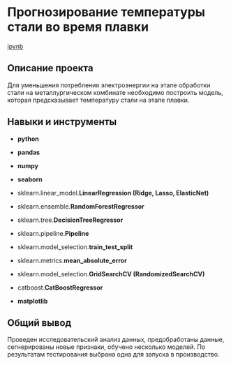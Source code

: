 # Прогнозирование температуры стали во время плавки

[ipynb](https://github.com/AleksanderKholodov/YandexPracticumProjects/tree/main/16_steel_temperature_prediction/16_steel_temperature_prediction.ipynb)

## Описание проекта

Для уменьшения потребления электроэнергии на этапе обработки стали на металлургическом комбинате необходимо построить модель, которая предсказывает температуру стали на этапе плавки.

## Навыки и инструменты

- **python**
- **pandas**
- **numpy**
- **seaborn**

- sklearn.linear_model.**LinearRegression (Ridge, Lasso, ElasticNet)**
- sklearn.ensemble.**RandomForestRegressor**
- sklearn.tree.**DecisionTreeRegressor**
- sklearn.pipeline.**Pipeline**
- sklearn.model_selection.**train_test_split**
- sklearn.metrics.**mean_absolute_error**
- sklearn.model_selection.**GridSearchCV (RandomizedSearchCV)**
- catboost.**CatBoostRegressor**
- **matplotlib**

## Общий вывод

Проведен исследовательский анализ данных, предобработаны данные, сегнерированы новые признаки, обучено несколько моделей.
По результатам тестирования выбрана одна для запуска в производство.

